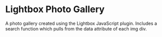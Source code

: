# Lightbox Photo Gallery

A photo gallery created using the Lightbox JavaScript plugin.  Includes a search function which pulls from the data attribute of each img div.
